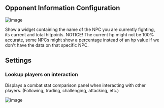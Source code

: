 ## Opponent Information Configuration

![image](https://raw.githubusercontent.com/runelite/wiki/master/img/Opponent-Information-example.png)

Show a widget containing the name of the NPC you are currently fighting, its current and total hitpoints. NOTICE! The current hp might not be 100% accurate, some NPCs might show a percentage instead of an hp value if we don't have the data on that specific NPC.

## Settings

### Lookup players on interaction

Displays a combat stat comparison panel when interacting with other players. (Following, trading, challenging, attacking, etc.)

![image](https://raw.githubusercontent.com/runelite/wiki/master/img/Opponent-Information-player-lookup.png)
